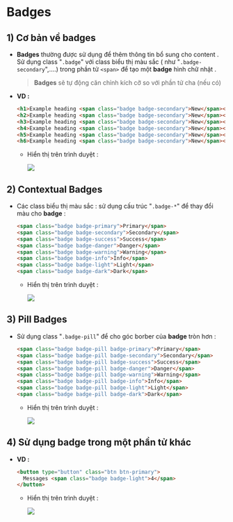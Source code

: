 # Badges
## **1) Cơ bản về badges**
- **Badges** thường được sử dụng để thêm thông tin bổ sung cho content . Sử dụng class "`.badge`" với class biểu thị màu sắc ( như "`.badge-secondary`",....) trong phần tử `<span>` để tạo một **badge** hình chữ nhật .
    > **Badges** sẽ tự động căn chỉnh kích cỡ so với phần tử cha (nếu có)
- **VD :**
    ```html
    <h1>Example heading <span class="badge badge-secondary">New</span></h1>
    <h2>Example heading <span class="badge badge-secondary">New</span></h2>
    <h3>Example heading <span class="badge badge-secondary">New</span></h3>
    <h4>Example heading <span class="badge badge-secondary">New</span></h4>
    <h5>Example heading <span class="badge badge-secondary">New</span></h5>
    <h6>Example heading <span class="badge badge-secondary">New</span></h6>
    ```
    - Hiển thị trên trình duyệt :

        <img src=https://i.imgur.com/bfd4tG1.png>

## **2) Contextual Badges**
- Các class biểu thị màu sắc : sử dụng cấu trúc "`.badge-*`" để thay đổi màu cho **badge** :
    ```html
    <span class="badge badge-primary">Primary</span>
    <span class="badge badge-secondary">Secondary</span>
    <span class="badge badge-success">Success</span>
    <span class="badge badge-danger">Danger</span>
    <span class="badge badge-warning">Warning</span>
    <span class="badge badge-info">Info</span>
    <span class="badge badge-light">Light</span>
    <span class="badge badge-dark">Dark</span>
    ```
    - Hiển thị trên trình duyệt :

        <img src=https://i.imgur.com/Pt2Av9b.png>

## **3) Pill Badges**
- Sử dụng class "`.badge-pill`" để cho góc borber của **badge** tròn hơn :
    ```html
    <span class="badge badge-pill badge-primary">Primary</span>
    <span class="badge badge-pill badge-secondary">Secondary</span>
    <span class="badge badge-pill badge-success">Success</span>
    <span class="badge badge-pill badge-danger">Danger</span>
    <span class="badge badge-pill badge-warning">Warning</span>
    <span class="badge badge-pill badge-info">Info</span>
    <span class="badge badge-pill badge-light">Light</span>
    <span class="badge badge-pill badge-dark">Dark</span>
    ```
    - Hiển thị trên trình duyệt :

        <img src=https://i.imgur.com/aixxBmH.png>

## **4) Sử dụng badge trong một phần tử khác**
- **VD :**
    ```html
    <button type="button" class="btn btn-primary">
      Messages <span class="badge badge-light">4</span>
    </button>
    ```
    - Hiển thị trên trình duyệt :

        <img src=https://i.imgur.com/aI2JWbn.png>